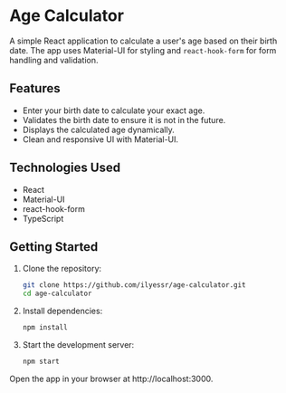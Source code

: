 # Age Calculator

A simple React application to calculate a user's age based on their birth date. The app uses Material-UI for styling and `react-hook-form` for form handling and validation.

## Features

- Enter your birth date to calculate your exact age.
- Validates the birth date to ensure it is not in the future.
- Displays the calculated age dynamically.
- Clean and responsive UI with Material-UI.

## Technologies Used

- React
- Material-UI
- react-hook-form
- TypeScript

## Getting Started

1. Clone the repository:

   ```bash
   git clone https://github.com/ilyessr/age-calculator.git
   cd age-calculator
   ```

2. Install dependencies:
   ```bash
   npm install
   ```
3. Start the development server:

   ```bash
   npm start
   ```

Open the app in your browser at http://localhost:3000.
